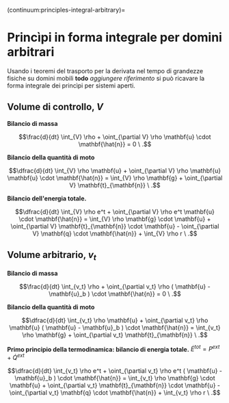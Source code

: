 (continuum:principles-integral-arbitrary)=
# Princìpi in forma integrale per domini arbitrari

Usando i teoremi del trasporto per la derivata nel tempo di grandezze fisiche su domini mobili **todo** *aggiungere riferimento* si può ricavare la forma integrale dei princìpi per sistemi aperti.

## Volume di controllo, $V$

**Bilancio di massa**

$$\frac{d}{dt} \int_{V} \rho + \oint_{\partial V} \rho \mathbf{u} \cdot \mathbf{\hat{n}} = 0 \ .$$

**Bilancio della quantità di moto**

$$\dfrac{d}{dt} \int_{V} \rho \mathbf{u} + \oint_{\partial V} \rho \mathbf{u} \mathbf{u} \cdot \mathbf{\hat{n}} = \int_{V} \rho \mathbf{g} + \oint_{\partial V} \mathbf{t}_{\mathbf{n}} \ .$$

**Bilancio dell'energia totale.**

$$\dfrac{d}{dt} \int_{V} \rho e^t + \oint_{\partial V} \rho e^t \mathbf{u} \cdot \mathbf{\hat{n}} = \int_{V} \rho \mathbf{g} \cdot \mathbf{u} + \oint_{\partial V} \mathbf{t}_{\mathbf{n}} \cdot \mathbf{u} - \oint_{\partial V} \mathbf{q} \cdot \mathbf{\hat{n}} + \int_{V} \rho r \ .$$

## Volume arbitrario, $v_t$

**Bilancio di massa**

$$\frac{d}{dt} \int_{v_t} \rho + \oint_{\partial v_t} \rho ( \mathbf{u} - \mathbf{u}_b ) \cdot \mathbf{\hat{n}} = 0 \ .$$

**Bilancio della quantità di moto**

$$\dfrac{d}{dt} \int_{v_t} \rho \mathbf{u} + \oint_{\partial v_t} \rho \mathbf{u} ( \mathbf{u} - \mathbf{u}_b ) \cdot \mathbf{\hat{n}} = \int_{v_t} \rho \mathbf{g} + \oint_{\partial v_t} \mathbf{t}_{\mathbf{n}} \ .$$

**Primo principio della termodinamica: bilancio di energia totale.** $\dot{E}^{tot} = P^{ext} + \dot{Q}^{ext}$

$$\dfrac{d}{dt} \int_{v_t} \rho e^t + \oint_{\partial v_t} \rho e^t ( \mathbf{u} - \mathbf{u}_b ) \cdot \mathbf{\hat{n}} = \int_{v_t} \rho \mathbf{g} \cdot \mathbf{u} + \oint_{\partial v_t} \mathbf{t}_{\mathbf{n}} \cdot \mathbf{u} - \oint_{\partial v_t} \mathbf{q} \cdot \mathbf{\hat{n}} + \int_{v_t} \rho r \ .$$

